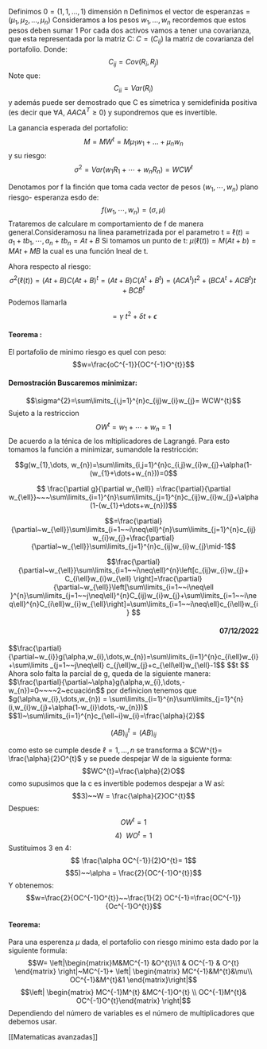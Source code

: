 Definimos $0=(1,1,\dots,1)$ dimensión n
Definimos el vector de esperanzas = $(\mu_{1},\mu_{2},\dots,\mu_{n})$
Consideramos a los pesos $w_{1},\dots,w_{n}$ recordemos que estos pesos deben sumar 1
Por cada dos activos vamos a tener una covarianza, que esta representada por la matriz C: $C=(C_{ij})$ 
la matriz de covarianza del portafolio.
Donde:
$$C_{ij}=Cov(R_{i},R_{j})$$
Note que: 
$$C_{ii}=Var(R_{i})$$
y además puede ser demostrado que C es simetrica y semidefinida positiva (es decir que $\forall A,~AACA^{T}\geq0$) y supondremos que es invertible.

La ganancia esperada del portafolio:
$$M =MW^{t}=M\mu_{1}w_{1}+\dots+\mu_{n}w_{n}$$
y su riesgo:
$$\sigma^{2}=Var(w_{1}R_{1}+\cdots+w_{n}R_{n}) = WCW^{t}$$

Denotamos por f la finción que toma cada vector de pesos $(w_{1},\cdots, w_{n})$ plano riesgo- esperanza esdo de:
$$f(w_{1},\cdots,w_{n}) = (\sigma,\mu)$$
Trataremos de calculare m comportamiento de f de manera general.Consideramosu na linea parametrizada por el parametro t = $\ell(t)=a_{1}+tb_{1},\cdots, a_{n}+tb_{n} = At + B$
Si tomamos un punto de t: $\mu (\ell (t) ) = M(At + b) = MAt + MB$ la cual es una función lneal de t.

Ahora respecto al riesgo:
$$\sigma^{2}(\ell(t))= (At+B) C(At+B)^{t}=(At+B) C(A^{t}+B^{t})=(ACA^{t})t^{2}+ (BCA^{t}+ACB^{t})t+BCB^{t}$$
Podemos llamarla
$$= \gamma~t^{2}+\delta t+\epsilon$$

#### Teorema :
El portafolio de minimo riesgo es quel con peso: 
$$w=\frac{oC^{-1}}{OC^{-1}O^{t}}$$
#### Demostración Buscaremos minimizar:
$$\sigma^{2}=\sum\limits_{i,j=1}^{n}c_{ij}w_{i}w_{j}= WCW^{t}$$
Sujeto a la restriccion
$$OW^{t}=w_{1}+\cdots+w_{n}= 1$$
De acuerdo a la ténica de los mltiplicadores de Lagrangé.
Para esto tomamos la función a minimizar, sumandole la restricción:

$$g(w_{1},\dots, w_{n})=\sum\limits_{i,j=1}^{n}c_{i,j}w_{i}w_{j}+\alpha(1-(w_{1}+\dots+w_{n}))=0$$

$$ \frac{\partial g}{\partial w_{\ell}} =\frac{\partial}{\partial w_{\ell}}~~~\sum\limits_{i=1}^{n}\sum\limits_{j=1}^{n}c_{ij}w_{i}w_{j}+\alpha(1-(w_{1}+\dots+w_{n}))$$

$$=\frac{\partial}{\partial~w_{\ell}}\sum\limits_{i=1~~i\neq\ell}^{n}\sum\limits_{j=1}^{n}c_{ij}w_{i}w_{j}+\frac{\partial}{\partial~w_{\ell}}\sum\limits_{j=1}^{n}c_{ij}w_{i}w_{j}\mid-1$$

$$\frac{\partial}{\partial~w_{\ell}}\sum\limits_{i=1~~i\neq\ell}^{n}\left[c_{ij}w_{i}w_{j}+ C_{i\ell}w_{i}w_{\ell} \right]=\frac{\partial}{\partial~w_{\ell}}\left[\sum\limits_{i=1~~i\neq\ell }^{n}\sum\limits_{j=1~~j\neq\ell}^{n}C_{ij}w_{i}w_{j}+\sum\limits_{i=1~~i\neq\ell}^{n}C_{i\ell}w_{i}w_{\ell}\right]=\sum\limits_{i=1~~i\neq\ell}c_{i\ell}w_{i} $$

<div align = 'right'><h4>07/12/2022</h4></div>
$$\frac{\partial}{\partial~w_{i}}g(\alpha,w_{i},\dots,w_{n})=\sum\limits_{i=1}^{n}c_{i\ell}w_{i}+\sum\limits _{j=1~~j\neq\ell} c_{j\ell}w_{j}+c_{\ell\ell}w_{\ell}-1$$
$$t $$
Ahora solo falta la parcial de g, queda de la siguiente manera:
$$\frac{\partial}{\partial~\alpha}g(\alpha,w_{i},\dots,-w_{n})=0~~~~2~ecuación$$
por definicion tenemos que $g(\alpha,w_{i},\dots,w_{n}) = \sum\limits_{i=1}^{n}\sum\limits_{j=1}^{n}(i,w_{i}w_{j}+\alpha(1-w_{i}\dots,-w_{n}))$
$$1)~\sum\limits_{i=1}^{n}c_{\ell~i}w_{i}=\frac{\alpha}{2}$$

$$(AB)^{t}_{ij}=(AB)_{ij}$$



como esto se cumple desde $\ell = 1,\dots, n$ se transforma a $CW^{t}= \frac{\alpha}{2}O^{t}$ y se puede despejar W de la siguiente forma:
$$WC^{t}=\frac{\alpha}{2}O$$
como supusimos que la c es invertible podemos despejar a W así:
$$3)~~W = \frac{\alpha}{2}OC^{t}$$
Despues:
$$OW^{t}=1$$
$$4)~~WO^{t}= 1$$
Sustituimos 3 en 4:
$$ \frac{\alpha OC^{-1}}{2}O^{t}= 1$$
$$5)~~\alpha = \frac{2}{OC^{-1}O^{t}}$$
Y obtenemos:
$$w=\frac{2}{OC^{-1}O^{t}}~~\frac{1}{2} OC^{-1}=\frac{OC^{-1}}{Oc^{-1}O^{t}}$$

#### Teorema:
Para una esperenza $\mu$ dada, el portafolio con riesgo minimo esta dado por la siguiente formula:
$$W= \left|\begin{matrix}M&MC^{-1} &O^{t}\\1 & OC^{-1} & O^{t} \end{matrix} \right|~MC^{-1}+ \left| \begin{matrix} MC^{-1}&M^{t}&\mu\\ OC^{-1}&M^{t}&1 \end{matrix}\right|$$
$$\left|  \begin{matrix} MC^{-1}M^{t} &MC^{-1}O^{t} \\ OC^{-1}M^{t}& OC^{-1}O^{t}\end{matrix} \right|$$
Dependiendo del número de variables es el número de multiplicadores que debemos usar. 

[[Matematicas avanzadas]] 